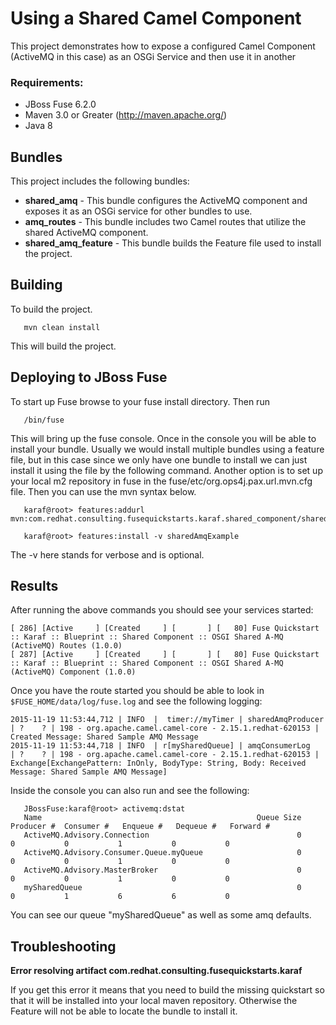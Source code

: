 Using a Shared Camel Component
====================================
This project demonstrates how to expose a configured Camel Component (ActiveMQ in this case) as an OSGi Service and then use it in another

### Requirements:
 * JBoss Fuse 6.2.0
 * Maven 3.0 or Greater (http://maven.apache.org/)
 * Java 8

Bundles
-----------------------
This project includes the following bundles:

 * **shared_amq** - This bundle configures the ActiveMQ component and exposes it as an OSGi service for other bundles to use.
 * **amq_routes** - This bundle includes two Camel routes that utilize the shared ActiveMQ component.
 * **shared_amq_feature** - This bundle builds the Feature file used to install the project.

Building
-----------------------
To build the project.

       mvn clean install

This will build the project.

Deploying to JBoss Fuse
-----------------------

To start up Fuse browse to your fuse install directory. Then run

       /bin/fuse

This will bring up the fuse console. Once in the console you will be able to install your bundle. Usually we would install multiple bundles using a feature file, but in this case since we only have one bundle to install we can just install it using the file by the following command. Another option is to set up your local m2 repository in fuse in the fuse/etc/org.ops4j.pax.url.mvn.cfg file. Then you can use the mvn syntax below.

       karaf@root> features:addurl mvn:com.redhat.consulting.fusequickstarts.karaf.shared_component/shared_amq_feature/1.0.0/xml/features

       karaf@root> features:install -v sharedAmqExample

The -v here stands for verbose and is optional.

Results
-----------------------
After running the above commands you should see your services started:

  	[ 286] [Active     ] [Created     ] [       ] [   80] Fuse Quickstart :: Karaf :: Blueprint :: Shared Component :: OSGI Shared A-MQ (ActiveMQ) Routes (1.0.0)
  	[ 287] [Active     ] [Created     ] [       ] [   80] Fuse Quickstart :: Karaf :: Blueprint :: Shared Component :: OSGI Shared A-MQ (ActiveMQ) Component (1.0.0)

Once you have the route started you should be able to look in `$FUSE_HOME/data/log/fuse.log` and see the following logging:

  	2015-11-19 11:53:44,712 | INFO  |  timer://myTimer | sharedAmqProducer   | ?    ? | 198 - org.apache.camel.camel-core - 2.15.1.redhat-620153 | Created Message: Shared Sample AMQ Message
  	2015-11-19 11:53:44,718 | INFO  | r[mySharedQueue] | amqConsumerLog      | ?    ? | 198 - org.apache.camel.camel-core - 2.15.1.redhat-620153 | Exchange[ExchangePattern: InOnly, BodyType: String, Body: Received Message: Shared Sample AMQ Message]


Inside the console you can also run and see the following:

       JBossFuse:karaf@root> activemq:dstat
       Name                                                Queue Size  Producer #  Consumer #   Enqueue #   Dequeue #   Forward #
       ActiveMQ.Advisory.Connection                                 0           0           0           1           0           0
       ActiveMQ.Advisory.Consumer.Queue.myQueue                     0           0           0           1           0           0
       ActiveMQ.Advisory.MasterBroker                               0           0           0           1           0           0
       mySharedQueue                                                0           0           1           6           6           0

You can see our queue "mySharedQueue" as well as some amq defaults.

Troubleshooting
-----------------------

**Error resolving artifact com.redhat.consulting.fusequickstarts.karaf**

  If you get this error it means that you need to build the missing quickstart so that it will be installed into your local maven repository. Otherwise the Feature will not be able to locate the bundle to install it.
